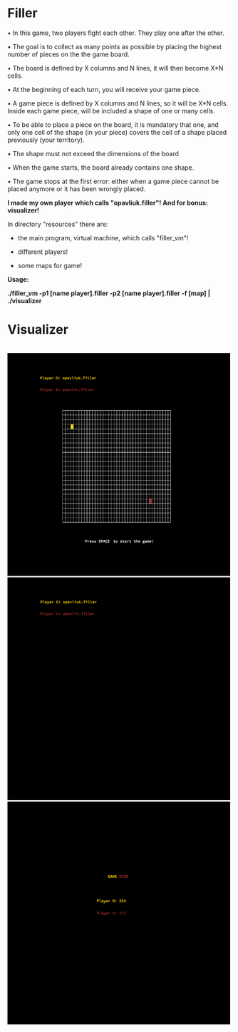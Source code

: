 # Filler


• In this game, two players fight each other. They play one after the other.


• The goal is to collect as many points as possible by placing the highest number of
pieces on the the game board.


• The board is defined by X columns and N lines, it will then become X*N cells.


• At the beginning of each turn, you will receive your game piece.


• A game piece is defined by X columns and N lines, so it will be X*N cells. Inside
each game piece, will be included a shape of one or many cells.


• To be able to place a piece on the board, it is mandatory that one, and only one
cell of the shape (in your piece) covers the cell of a shape placed previously (your
territory).


• The shape must not exceed the dimensions of the board


• When the game starts, the board already contains one shape.


• The game stops at the first error: either when a game piece cannot be placed
anymore or it has been wrongly placed.


__I made my own player which calls "opavliuk.filler"! And for bonus: visualizer!__

In directory "resources" there are:

- the main program, virtual machine, which calls "filler_vm"!

- different players!

- some maps for game!

__Usage:__

__./filler_vm -p1 [name player].filler -p2 [name player].filler -f [map] | ./visualizer__

# Visualizer

<br>
<img height="500" width="500" src="https://github.com/lpavliuk/Filler/blob/master/sceenshots/Screen%20Shot%202018-08-13%20at%202.00.20%20PM.png" />
<img height="500" width="500" src="https://github.com/lpavliuk/Filler/blob/master/sceenshots/Screen%20Shot%202018-08-13%20at%202.00.31%20PM.png" />
<img height="500" width="500" src="https://github.com/lpavliuk/Filler/blob/master/sceenshots/Screen%20Shot%202018-08-13%20at%202.00.50%20PM.png" />
<br>
